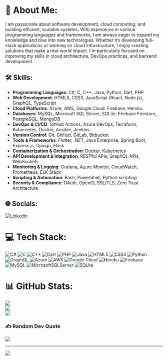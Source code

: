 # 💫 About Me:
I am passionate about software development, cloud computing, and building efficient, scalable systems. With experience in various programming languages and frameworks, I am always eager to expand my knowledge and dive into new technologies. Whether it’s developing full-stack applications or working on cloud infrastructure, I enjoy creating solutions that make a real-world impact. I'm particularly focused on improving my skills in cloud architecture, DevOps practices, and backend development.

## 🛠️ Skills:
- **Programming Languages**: C#, C, C++, Java, Python, Dart, PHP
- **Web Development**: HTML5, CSS3, JavaScript (React, Node.js), GraphQL, TypeScript
- **Cloud Platforms**: Azure, AWS, Google Cloud, Firebase, Heroku
- **Databases**: MySQL, Microsoft SQL Server, SQLite, Firebase Firestore, PostgreSQL, MongoDB
- **DevOps & CI/CD**: GitHub Actions, Azure DevOps, Terraform, Kubernetes, Docker, Ansible, Jenkins
- **Version Control**: Git, GitHub, GitLab, Bitbucket
- **Tools & Frameworks**: Flutter, .NET, Java Enterprise, Spring Boot, Express.js, Django, Flask
- **Containerization & Orchestration**: Docker, Kubernetes
- **API Development & Integration**: RESTful APIs, GraphQL APIs, WebSockets
- **Monitoring & Logging**: Grafana, Azure Monitor, CloudWatch, Prometheus, ELK Stack
- **Scripting & Automation**: Bash, PowerShell, Python scripting
- **Security & Compliance**: OAuth, OpenID, SSL/TLS, Zero Trust Architecture
  
## 🌐 Socials:
[![LinkedIn](https://img.shields.io/badge/LinkedIn-%230077B5.svg?logo=linkedin&logoColor=white)](https://linkedin.com/in/savaserturk) 

# 💻 Tech Stack:
![C#](https://img.shields.io/badge/c%23-%23239120.svg?style=for-the-badge&logo=c-sharp&logoColor=white) ![C](https://img.shields.io/badge/c-%2300599C.svg?style=for-the-badge&logo=c&logoColor=white) ![C++](https://img.shields.io/badge/c++-%2300599C.svg?style=for-the-badge&logo=c%2B%2B&logoColor=white) ![Dart](https://img.shields.io/badge/dart-%230175C2.svg?style=for-the-badge&logo=dart&logoColor=white) ![PHP](https://img.shields.io/badge/php-%23777BB4.svg?style=for-the-badge&logo=php&logoColor=white) ![Java](https://img.shields.io/badge/java-%23ED8B00.svg?style=for-the-badge&logo=java&logoColor=white) ![HTML5](https://img.shields.io/badge/html5-%23E34F26.svg?style=for-the-badge&logo=html5&logoColor=white) ![CSS3](https://img.shields.io/badge/css3-%231572B6.svg?style=for-the-badge&logo=css3&logoColor=white) ![Python](https://img.shields.io/badge/python-3670A0?style=for-the-badge&logo=python&logoColor=ffdd54) ![GraphQL](https://img.shields.io/badge/-GraphQL-E10098?style=for-the-badge&logo=graphql&logoColor=white) ![Azure](https://img.shields.io/badge/azure-%230072C6.svg?style=for-the-badge&logo=azure-devops&logoColor=white) ![AWS](https://img.shields.io/badge/AWS-%23FF9900.svg?style=for-the-badge&logo=amazon-aws&logoColor=white) ![Google Cloud](https://img.shields.io/badge/Google%20Cloud-%234285F4.svg?style=for-the-badge&logo=google-cloud&logoColor=white) ![Heroku](https://img.shields.io/badge/heroku-%23430098.svg?style=for-the-badge&logo=heroku&logoColor=white) ![Firebase](https://img.shields.io/badge/firebase-%23039BE5.svg?style=for-the-badge&logo=firebase) ![MySQL](https://img.shields.io/badge/mysql-%2300f.svg?style=for-the-badge&logo=mysql&logoColor=white) ![MicrosoftSQLServer](https://img.shields.io/badge/Microsoft%20SQL%20Sever-CC2927?style=for-the-badge&logo=microsoft%20sql%20server&logoColor=white) ![SQLite](https://img.shields.io/badge/sqlite-%2307405e.svg?style=for-the-badge&logo=sqlite&logoColor=white)
# 📊 GitHub Stats:
![](https://github-readme-stats.vercel.app/api?username=savaserturk&theme=tokyonight&hide_border=false&include_all_commits=true&count_private=true)<br/>
![](https://github-readme-streak-stats.herokuapp.com/?user=savaserturk&theme=tokyonight&hide_border=false)<br/>
![](https://github-readme-stats.vercel.app/api/top-langs/?username=savaserturk&theme=tokyonight&hide_border=false&include_all_commits=true&count_private=true&layout=compact)

### ✍️ Random Dev Quote
![](https://quotes-github-readme.vercel.app/api?type=horizontal&theme=radical)

---
[![](https://visitcount.itsvg.in/api?id=savaserturk&icon=0&color=9)](https://visitcount.itsvg.in)

<!-- Proudly created with GPRM ( https://gprm.itsvg.in ) -->

